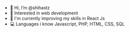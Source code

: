 - 👋 Hi, I’m @shihastz
- 👀 Interested in web development
- 🌱 I'm currently improving my skills in React Js
- 💻 Languages i know Javascript, PHP, HTML, CSS, SQL 

<!---
shihastz/shihastz is a ✨ special ✨ repository because its `README.md` (this file) appears on your GitHub profile.
You can click the Preview link to take a look at your changes.
--->

